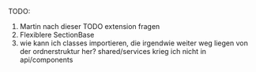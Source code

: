 TODO:
1. Martin nach dieser TODO extension fragen
2. Flexiblere SectionBase
3. wie kann ich classes importieren, die irgendwie weiter weg liegen von der ordnerstruktur her? shared/services krieg ich nicht in api/components